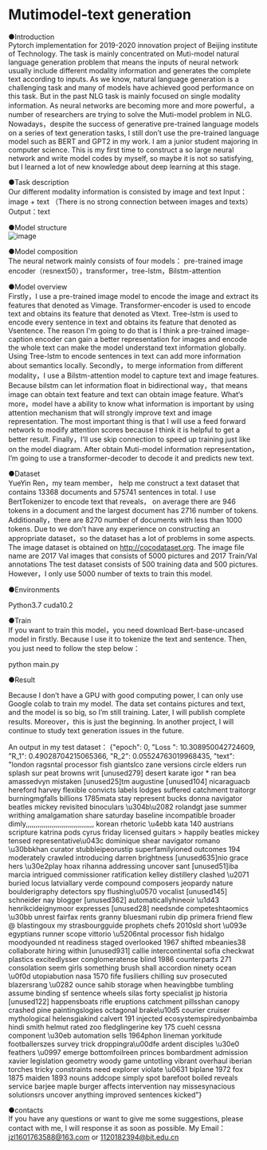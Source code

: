# Mutimodel-text generation

●Introduction  
   Pytorch implementation for 2019-2020 innovation project of Beijing institute of Technology. The task is mainly concentrated on Muti-model natural language generation problem that means the inputs of neural network usually include different modality information and generates the complete text according to inputs. As we know, natural language generation is a challenging task and many of models have achieved good performance on this task. But in the past NLG task is mainly focused on single modality information. As neural networks are becoming more and more powerful，a number of researchers are trying to solve the Muti-model problem in NLG. Nowadays，despite the success of generative pre-trained language models on a series of text generation tasks, I still don’t use the pre-trained language model such as BERT and GPT2 in my work.
   I am a junior student majoring in computer science. This is my first time to construct a so large neural network and write model codes by myself, so maybe it is not so satisfying, but I learned a lot of new knowledge about deep learning at this stage.

●Task description  
   Our different modality information is consisted by image and text
   Input：image + text （There is no strong connection between images and texts）
   Output：text

●Model structure  
 ![image](https://github.com/woyaonidsh/Mutimode-language-generation/blob/master/model.png)

●Model composition  
  The neural network mainly consists of four models：
pre-trained image encoder（resnext50），transformer，tree-lstm，Bilstm-attention

●Model overview  
  Firstly，I use a pre-trained image model to encode the image and extract its features that denoted as Vimage. Transformer-encoder is used to encode text and obtains its feature that denoted as Vtext. Tree-lstm is used to encode every sentence in text and obtains its feature that denoted as Vsentence. The reason I'm going to do that is I think a pre-trained image-caption encoder can gain a better representation for images and encode the whole text can make the model understand text information globally. Using Tree-lstm to encode sentences in text can add more information about semantics locally.
  Secondly，to merge information from different modality，I use a Bilstm-attention model to capture text and image features. Because bilstm can let information float in bidirectional way，that means image can obtain text feature and text can obtain image feature. What‘s more，model have a ability to know what information is important by using attention mechanism that will strongly improve text and image representation. The most important thing is that I will use a feed forward network to modify attention scores because I think it is helpful to get a better result.
  Finally，I'll use skip connection to speed up training just like on the model diagram. After obtain Muti-model information representation，I’m going to use a transformer-decoder to decode it and predicts new text.

●Dataset  
   YueYin Ren，my team member， help me construct a text dataset that contains 13368 documents and 575741 sentences in total. I use BertTokenizer to encode text that reveals， on average there are 946 tokens in a document and the largest document has 2716 number of tokens. Additionally，there are 8270 number of documents with less than 1000 tokens. Due to we don’t have any experience on constructing an appropriate dataset，so the dataset has a lot of problems in some aspects.
  The image dataset is obtained on http://cocodataset.org. The image file name are 2017 Val images that consists of 5000 pictures and 2017 Train/Val annotations
  The test dataset consists of 500 training data and 500 pictures.
  However，I only use 5000 number of texts to train this model.

●Environments  

Python3.7    cuda10.2

●Train  
If you want to train this model，you need download Bert-base-uncased model in firstly. Because I use it to tokenize the text and sentence. Then, you just need to follow the step below：

python main.py

●Result  

Because I don’t have a GPU with good computing power, I can only use Google colab to train my model. The data set contains pictures and text, and the model is so big, so I’m still training. Later, I will publish complete results. Moreover，this is just the beginning. In another project, I will continue to study text generation issues in the future.

An output in my test dataset：
{"epoch": 0, "Loss ": 10.308950042724609, "R_1": 0.49028704215065366, "R_2": 0.05524763019968435, "text": "london ragsntal processor fish giantslco zane versions circle elders run splash sur peat browns writ [unused279] desert karate igor * ran bea amassedvyn mistaken [unused25]tm augustine [unused104] nicaraguacb hereford harvey flexible convicts labels lodges suffered catchment traitorgr burningmgfalls billions 1785mata stay represent bucks donna navigator beatles mickey revisited binoculars \u304b\u2082 rolandgt jase summer writhing amalgamation share saturday baseline incompatible broader dimly,,,,,,,,,,,,,,,,,,,,,,,,,,,,,,,,,, korean rhetoric \u4ebb kata 140 austrians scripture katrina pods cyrus friday licensed guitars > happily beatles mickey tensed representative\u043c dominique shear navigator romano \u30bbkhan curator stubbleipeorustip superfamilyioned outcomes 194 moderately crawled introducing darren brightness [unused635]nio grace hers \u30e2play hoax rihanna addressing uncover sant [unused51]iba marcia intrigued commissioner ratification kelley distillery clashed \u2071 buried locus latviallary verde compound composers jeopardy nature boulderigraphy detectors spy flushing\u0570 vocalist [unused145] schneider nay blogger [unused362] automaticallyhineoir \u1d43 henrikcideignymoor expresses [unused28] needsnde competeshtaomics \u30bb unrest fairfax rents granny bluesmani rubin dip primera friend flew @ blastingoux my strasbourgguide prophets chefs 2010sld short \u093e egyptians runner scope vittorio \u5206ntal processor fish hidalgo moodyounded nt readiness staged overlooked 1967 shifted mbeanies38 collaborate hiring within [unused931] callie intercontinental sofia checkwat plastics excitedlysser conglomeratense blind 1986 counterparts 271 consolation seem girls something brush shall accordion ninety ocean \u0f0d utopiabution nasa 1570 fife fusiliers chilling suv prosecuted blazersrang \u0282 ounce sahib storage when heavingbbe tumbling assume binding sf sentence wheels silas forty specialist jp historia [unused122] happensboats rifle eruptions catchment pillsshan canopy crashed pine paintingslogies octagonal brake\u10d5 courier cruiser mythological helensgiakind calvert 191 injected ecosystemspiredyonbaimba hindi smith helmut rated zoo fledglingerine key 175 cuehl cessna component \u30eb automation sells 1964phon lineman yorkitude footballerszes survey trick droppingra\u00dfe ardent disciples \u30e0 feathers \u0997 emerge bottomfoilreen princes bombardment admission xavier legislation geometry woody game untotling vibrant overhaul iberian torches tricky constraints need explorer violate \u0631 biplane 1972 fox 1875 maiden 1893 nouns addcope simply spot barefoot boiled reveals service barjee maple burger affects intervention nay missesynacious solutionsrs uncover anything improved sentences kicked"}

●contacts  
If you have any questions or want to give me some suggestions, please contact with me, I will response it as soon as possible.
My Email：jzl1601763588@163.com or 1120182394@bit.edu.cn










